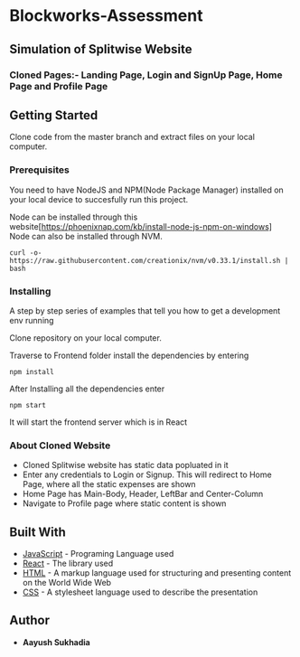 # Blockworks-Assessment

## Simulation of Splitwise Website

### Cloned Pages:- Landing Page, Login and SignUp Page, Home Page and Profile Page

## Getting Started

Clone code from the master branch and extract files on your local computer.

### Prerequisites

You need to have NodeJS and NPM(Node Package Manager) installed on your local device to succesfully run this project.

Node can be installed through this website[https://phoenixnap.com/kb/install-node-js-npm-on-windows]
Node can also be installed through NVM.
```
curl -o- https://raw.githubusercontent.com/creationix/nvm/v0.33.1/install.sh | bash
```

### Installing

A step by step series of examples that tell you how to get a development env running

Clone repository on your local computer.

Traverse to Frontend folder install the dependencies by entering
```
npm install
```
After Installing all the dependencies enter
```
npm start
```
It will start the frontend server which is in React

### About Cloned Website
- Cloned Splitwise website has static data popluated in it
- Enter any credentials to Login or Signup. This will redirect to Home Page, where all the static expenses are shown
- Home Page has Main-Body, Header, LeftBar and Center-Column
- Navigate to Profile page where static content is shown

## Built With

* [JavaScript](https://developer.mozilla.org/en-US/docs/Web/JavaScript) - Programing Language used
* [React](https://reactjs.org/docs/getting-started.html) - The library used
* [HTML](https://developer.mozilla.org/en-US/docs/Glossary/HTML5) - A markup language used for structuring and presenting content on the World Wide Web
* [CSS](https://developer.mozilla.org/en-US/docs/Web/CSS) - A stylesheet language used to describe the presentation

## Author

* **Aayush Sukhadia**
